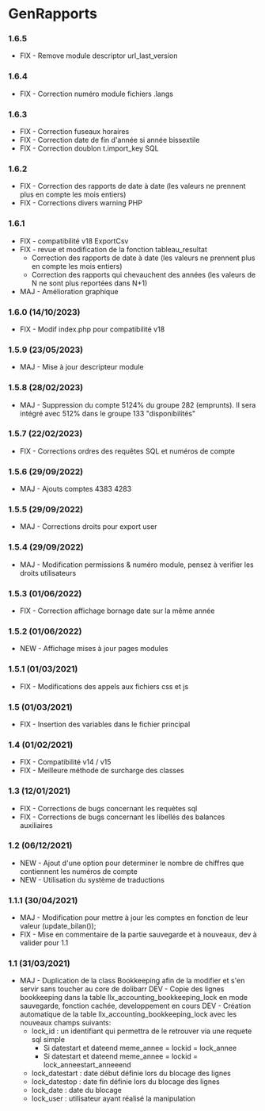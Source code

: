 # GenRapports

### 1.6.5
* FIX - Remove module descriptor url_last_version

### 1.6.4
* FIX - Correction numéro module fichiers .langs

### 1.6.3
* FIX - Correction fuseaux horaires
* FIX - Correction date de fin d'année si année bissextile
* FIX - Correction doublon t.import_key SQL

### 1.6.2
* FIX - Correction des rapports de date à date (les valeurs ne prennent plus en compte les mois entiers)
* FIX - Corrections divers warning PHP

### 1.6.1
* FIX - compatibilité v18 ExportCsv
* FIX - revue et modification de la fonction tableau_resultat
	- Correction des rapports de date à date (les valeurs ne prennent plus en compte les mois entiers)
	- Correction des rapports qui chevauchent des années (les valeurs de N ne sont plus reportées dans N+1)
* MAJ - Amélioration graphique

### 1.6.0 (14/10/2023)
* FIX - Modif index.php pour compatibilité v18

### 1.5.9 (23/05/2023)
* MAJ - Mise à jour descripteur module

### 1.5.8 (28/02/2023)
* MAJ - Suppression du compte 5124% du groupe 282 (emprunts). Il sera intégré avec 512% dans le groupe 133 "disponibilités"

### 1.5.7 (22/02/2023)
* FIX - Corrections ordres des requêtes SQL et numéros de compte

### 1.5.6 (29/09/2022)
* MAJ - Ajouts comptes 4383 4283

### 1.5.5 (29/09/2022)
* MAJ - Corrections droits pour export user

### 1.5.4 (29/09/2022)
* MAJ - Modification permissions & numéro module, pensez à verifier les droits utilisateurs

### 1.5.3 (01/06/2022)
* FIX - Correction affichage bornage date sur la même année

### 1.5.2 (01/06/2022)
* NEW - Affichage mises à jour pages modules

### 1.5.1 (01/03/2021)
* FIX - Modifications des appels aux fichiers css et js 

### 1.5 (01/03/2021)
* FIX - Insertion des variables dans le fichier principal 

### 1.4 (01/02/2021)
* FIX - Compatibilité v14 / v15 
* FIX - Meilleure méthode de surcharge des classes

### 1.3 (12/01/2021)
* FIX - Corrections de bugs concernant les requètes sql 
* FIX - Corrections de bugs concernant les libellés des balances auxiliaires 

### 1.2 (06/12/2021)
* NEW - Ajout d'une option pour determiner le nombre de chiffres que contiennent les numéros de compte
* NEW - Utilisation du système de traductions

### 1.1.1 (30/04/2021)
* MAJ - Modification pour mettre à jour les comptes en fonction de leur valeur (update_bilan());
* FIX - Mise en commentaire de la partie sauvegarde et à nouveaux, dev à valider pour 1.1

### 1.1 (31/03/2021)
* MAJ - Duplication de la class Bookkeeping afin de la modifier et s'en servir sans toucher au core de dolibarr
DEV - Copie des lignes bookkeeping dans la table llx_accounting_bookkeeping_lock en mode sauvegarde, fonction cachée, developpement en cours
DEV - Création automatique de la table llx_accounting_bookkeeping_lock avec les nouveaux champs suivants:
	* lock_id : un identifiant qui permettra de le retrouver via une requete sql simple
		* Si datestart et dateend meme_annee = lockid = lock_annee
		* Si datestart et dateend meme_annee = lockid = lock_anneestart_anneeend
	* lock_datestart : date début définie lors du blocage des lignes
	* lock_datestop : date fin définie lors du blocage des lignes
	* lock_date : date du blocage
	* lock_user : utilisateur ayant réalisé la manipulation
